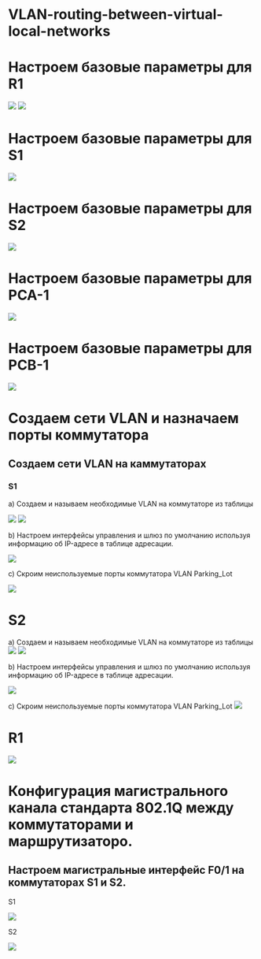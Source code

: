 # VLAN-routing-between-virtual-local-networks
# Настроем базовые параметры для R1

![](https://github.com/iGORnetwork/VLAN-routing-between-virtual-local-networks/blob/main/image/Screenshot_1.png)
![](https://github.com/iGORnetwork/VLAN-routing-between-virtual-local-networks/blob/main/image/Screenshot_2.png)

# Настроем базовые параметры для S1

![](https://github.com/iGORnetwork/VLAN-routing-between-virtual-local-networks/blob/main/image/Screenshot_3.png)

# Настроем базовые параметры для S2

![](https://github.com/iGORnetwork/VLAN-routing-between-virtual-local-networks/blob/main/image/Screenshot_4.png)

# Настроем базовые параметры для PCA-1

![](https://github.com/iGORnetwork/VLAN-routing-between-virtual-local-networks/blob/main/image/Screenshot_5.png)

# Настроем базовые параметры для PCB-1

![](https://github.com/iGORnetwork/VLAN-routing-between-virtual-local-networks/blob/main/image/Screenshot_6.png)

# Создаем сети VLAN и назначаем порты коммутатора
## Создаем сети VLAN на каммутаторах 
### S1
a) Создаем и называем необходимые VLAN на коммутаторе из таблицы 

![](https://github.com/iGORnetwork/VLAN-routing-between-virtual-local-networks/blob/main/image/Screenshot_7.png)
![](https://github.com/iGORnetwork/VLAN-routing-between-virtual-local-networks/blob/main/image/Screenshot_9.png)

b) Настроем интерфейсы управления и шлюз по умолчанию используя информацию об IP-адресе в таблице адресации. 

![](https://github.com/iGORnetwork/VLAN-routing-between-virtual-local-networks/blob/main/image/Screenshot_8.png)

c) Скроим неиспользуемые порты коммутатора VLAN Parking_Lot

![](https://github.com/iGORnetwork/VLAN-routing-between-virtual-local-networks/blob/main/image/Screenshot_7.png)


# S2
a) Создаем и называем необходимые VLAN на коммутаторе из таблицы 
![](https://github.com/iGORnetwork/VLAN-routing-between-virtual-local-networks/blob/main/image/Screenshot_10.png)
![](https://github.com/iGORnetwork/VLAN-routing-between-virtual-local-networks/blob/main/image/Screenshot_11.png)

b) Настроем интерфейсы управления и шлюз по умолчанию используя информацию об IP-адресе в таблице адресации. 

![](https://github.com/iGORnetwork/VLAN-routing-between-virtual-local-networks/blob/main/image/Screenshot_12.png)

c) Скроим неиспользуемые порты коммутатора VLAN Parking_Lot
![](https://github.com/iGORnetwork/VLAN-routing-between-virtual-local-networks/blob/main/image/Screenshot_10.png)

# R1

![](https://github.com/iGORnetwork/VLAN-routing-between-virtual-local-networks/blob/main/image/Screenshot_13.png)


# Конфигурация магистрального канала стандарта 802.1Q между коммутаторами и маршрутизаторо.
## Настроем магистральные интерфейс F0/1 на коммутаторах S1 и S2.
S1

![](https://github.com/iGORnetwork/VLAN-routing-between-virtual-local-networks/blob/main/image/Screenshot_14.png)

S2

![](https://github.com/iGORnetwork/VLAN-routing-between-virtual-local-networks/blob/main/image/Screenshot_15.png)







